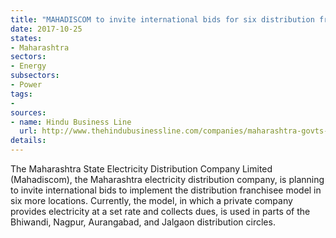 ```yaml
---
title: "MAHADISCOM to invite international bids for six distribution franchises in its network"
date: 2017-10-25
states:
- Maharashtra
sectors:
- Energy
subsectors:
- Power
tags:
- 
sources:
- name: Hindu Business Line
  url: http://www.thehindubusinessline.com/companies/maharashtra-govts-discom-wants-to-rope-in-private-players-in-six-more-cities/article9916037.ece?ref=wl_news
details:
---
```


The Maharashtra State Electricity Distribution Company Limited (Mahadiscom), the Maharashtra electricity distribution company, is planning to invite international bids to implement the distribution franchisee model in six more locations. Currently, the model, in which a private company provides electricity at a set rate and collects dues, is used in parts of the Bhiwandi, Nagpur, Aurangabad, and Jalgaon distribution circles. 
